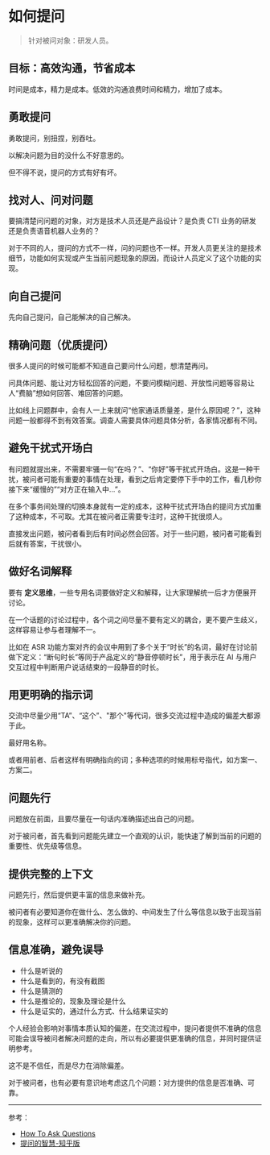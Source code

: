 # 如何提问

> 针对被问对象：研发人员。

## 目标：高效沟通，节省成本

时间是成本，精力是成本。低效的沟通浪费时间和精力，增加了成本。

## 勇敢提问

勇敢提问，别扭捏，别吞吐。

以解决问题为目的没什么不好意思的。

但不得不说，提问的方式有好有坏。

## 找对人、问对问题

要搞清楚问问题的对象，对方是技术人员还是产品设计？是负责 CTI 业务的研发还是负责语音机器人业务的？

对于不同的人，提问的方式不一样，问的问题也不一样。开发人员更关注的是技术细节，功能如何实现或产生当前问题现象的原因，而设计人员定义了这个功能的实现。

## 向自己提问

先向自己提问，自己能解决的自己解决。

## 精确问题（优质提问）

很多人提问的时候可能都不知道自己要问什么问题，想清楚再问。

问具体问题、能让对方轻松回答的问题，不要问模糊问题、开放性问题等容易让人“费脑”想如何回答、难回答的问题。

比如线上问题群中，会有人一上来就问“他家通话质量差，是什么原因呢？”，这种问题一般都得不到有效答案。调查人需要具体问题具体分析，各家情况都有不同。

## 避免干扰式开场白

有问题就提出来，不需要牢骚一句“在吗？”、“你好”等干扰式开场白。这是一种干扰，被问者可能有重要的事情在处理，看到之后肯定要停下手中的工作，看几秒你接下来“缓慢的”“对方正在输入中...”。

在多个事务间处理的切换本身就有一定的成本，这种干扰式开场白的提问方式加重了这种成本，不可取。尤其在被问者正需要专注时，这种干扰很烦人。

直接发出问题，被问者看到后有时间必然会回答。对于一些问题，被问者可能看到后就有答案，干扰很小。

## 做好名词解释

要有 **定义思维**，一些专用名词要做好定义和解释，让大家理解统一后才方便展开讨论。

在一个话题的讨论过程中，各个词之间尽量不要有定义的耦合，更不要产生歧义，这样容易让参与者理解不一。

比如在 ASR 功能方案对齐的会议中用到了多个关于“时长”的名词，最好在讨论前做下定义：“断句时长”等同于产品定义的“静音停顿时长”，用于表示在 AI 与用户交互过程中判断用户说话结束的一段静音的时长。

## 用更明确的指示词

交流中尽量少用“TA”、“这个”、"那个"等代词，很多交流过程中造成的偏差大都源于此。

最好用名称。

或者用前者、后者这样有明确指向的词；多种选项的时候用标号指代，如方案一、方案二。

## 问题先行

问题放在前面，且要尽量在一句话内准确描述出自己的问题。

对于被问者，首先看到问题能先建立一个直观的认识，能快速了解到当前的问题的重要性、优先级等信息。

## 提供完整的上下文

问题先行，然后提供更丰富的信息来做补充。

被问者有必要知道你在做什么、怎么做的、中间发生了什么等信息以致于出现当前的现象，这样可以更准确解决你的问题。

## 信息准确，避免误导

- 什么是听说的
- 什么是看到的，有没有截图
- 什么是猜测的
- 什么是推论的，现象及理论是什么
- 什么是证实的，通过什么方式、什么结果证实的

个人经验会影响对事情本质认知的偏差，在交流过程中，提问者提供不准确的信息可能会误导被问者解决问题的走向，所以有必要提供更准确的信息，并同时提供证明参考。

这不是不信任，而是尽力在消除偏差。

对于被问者，也有必要有意识地考虑这几个问题：对方提供的信息是否准确、可靠。

---

参考：

- [How To Ask Questions](https://www.luogu.com.cn/blog/StudyingFather/how-to-ask-questions-the-smart-way-luogu-edition)
- [提问的智慧-知乎版](https://zhuanlan.zhihu.com/p/339213242)
